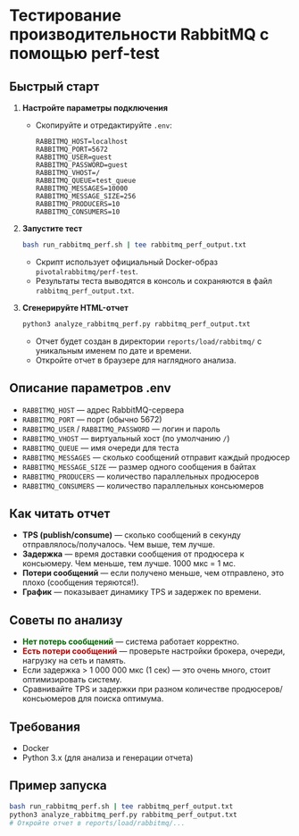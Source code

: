 # Тестирование производительности RabbitMQ с помощью perf-test

## Быстрый старт

1. **Настройте параметры подключения**
   - Скопируйте и отредактируйте `.env`:
     ```
     RABBITMQ_HOST=localhost
     RABBITMQ_PORT=5672
     RABBITMQ_USER=guest
     RABBITMQ_PASSWORD=guest
     RABBITMQ_VHOST=/
     RABBITMQ_QUEUE=test_queue
     RABBITMQ_MESSAGES=10000
     RABBITMQ_MESSAGE_SIZE=256
     RABBITMQ_PRODUCERS=10
     RABBITMQ_CONSUMERS=10
     ```

2. **Запустите тест**
   ```bash
   bash run_rabbitmq_perf.sh | tee rabbitmq_perf_output.txt
   ```
   - Скрипт использует официальный Docker-образ `pivotalrabbitmq/perf-test`.
   - Результаты теста выводятся в консоль и сохраняются в файл `rabbitmq_perf_output.txt`.

3. **Сгенерируйте HTML-отчет**
   ```bash
   python3 analyze_rabbitmq_perf.py rabbitmq_perf_output.txt
   ```
   - Отчет будет создан в директории `reports/load/rabbitmq/` с уникальным именем по дате и времени.
   - Откройте отчет в браузере для наглядного анализа.

## Описание параметров .env
- `RABBITMQ_HOST` — адрес RabbitMQ-сервера
- `RABBITMQ_PORT` — порт (обычно 5672)
- `RABBITMQ_USER` / `RABBITMQ_PASSWORD` — логин и пароль
- `RABBITMQ_VHOST` — виртуальный хост (по умолчанию `/`)
- `RABBITMQ_QUEUE` — имя очереди для теста
- `RABBITMQ_MESSAGES` — сколько сообщений отправит каждый продюсер
- `RABBITMQ_MESSAGE_SIZE` — размер одного сообщения в байтах
- `RABBITMQ_PRODUCERS` — количество параллельных продюсеров
- `RABBITMQ_CONSUMERS` — количество параллельных консьюмеров

## Как читать отчет
- **TPS (publish/consume)** — сколько сообщений в секунду отправлялось/получалось. Чем выше, тем лучше.
- **Задержка** — время доставки сообщения от продюсера к консьюмеру. Чем меньше, тем лучше. 1000 мкс = 1 мс.
- **Потери сообщений** — если получено меньше, чем отправлено, это плохо (сообщения теряются!).
- **График** — показывает динамику TPS и задержек по времени.

## Советы по анализу
- <span style="color: #006600; font-weight: bold;">Нет потерь сообщений</span> — система работает корректно.
- <span style="color: #b30000; font-weight: bold;">Есть потери сообщений</span> — проверьте настройки брокера, очереди, нагрузку на сеть и память.
- Если задержка &gt; 1 000 000 мкс (1 сек) — это очень много, стоит оптимизировать систему.
- Сравнивайте TPS и задержки при разном количестве продюсеров/консьюмеров для поиска оптимума.

## Требования
- Docker
- Python 3.x (для анализа и генерации отчета)

## Пример запуска
```bash
bash run_rabbitmq_perf.sh | tee rabbitmq_perf_output.txt
python3 analyze_rabbitmq_perf.py rabbitmq_perf_output.txt
# Откройте отчет в reports/load/rabbitmq/...
```
